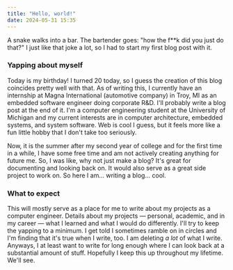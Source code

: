 ```yaml
---
title: "Hello, world!"
date: 2024-05-31 15:35
---
```


A snake walks into a bar. The bartender goes: "how the f**k did you just do that?" I just like that joke a lot, so I had to start my first blog post with it.

### Yapping about myself

Today is my birthday! I turned 20 today, so I guess the creation of this blog coincides pretty well with that. As of writing this, I currently have an internship at Magna International (automotive company) in Troy, MI as an embedded software engineer doing corporate R&D. I'll probably write a blog post at the end of it. I'm a computer engineering student at the University of Michigan and my current interests are in computer architecture, embedded systems, and system software. Web is cool I guess, but it feels more like a fun little hobby that I don't take too seriously.

Now, it is the summer after my second year of college and for the first time in a while, I have some free time and am not actively creating anything for future me. So, I was like, why not just make a blog? It's great for documenting and looking back on. It would also serve as a great side project to work on. So here I am... writing a blog... cool.

### What to expect

This will mostly serve as a place for me to write about my projects as a computer engineer. Details about my projects — personal, academic, and in my career — what I learned and what I would do differently. I'll try to keep the yapping to a minimum. I get told I sometimes ramble on in circles and I'm finding that it's true when I write, too. I am deleting *a lot* of what I write. Anyways, I at least want to write for long enough where I can look back at a substantial amount of stuff. Hopefully I keep this up throughout my lifetime. We'll see.